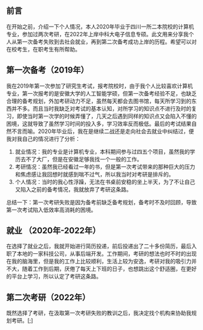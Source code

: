 ## 前言

在开始之前，介绍一下个人情况，本人2020年毕业于四川一所二本院校的计算机专业，参加过两次考研，在2022年上岸中科大电子信息专硕。此文用来分享我个人从第一次备考失败到去社会就业，再到第二次备考成功上岸的历程。希望可以对在校考生，在职考生有所帮助。

## 第一次备考（2019年）

我在2019年第一次参加了研究生考试，报考院校时，由于我个人比较喜欢计算机专业，第一次报考的是安徽大学的人工智能学硕，但第一次备考经验不足，也缺乏合理的备考规划，外加考研动力不足，虽然每天都会去图书馆，每天所学习到的东西并不多。而且当时我缺乏对考试的基本认知，对所学习的知识点不进行及时的复习，即使当时第一次学的时候弄懂了，几天之后遇到同样的知识点又会陷入不懂的困境，这就导致了虽然学习时间的投入多，学习效率反而极低。最后的考试结果自然不言而喻。2020年毕业后，我在是继续二战还是走向社会去就业中纠结过，便我对我自己的情况进行了分析：

1. 就业情况：我的专业是计算机专业，本科期间参与过四五个项目，虽然我的学历去不了大厂，但是在安徽足够我找一个一般的工作。
2. 考研情况：虽然我已经看过一年的书，但是第一次考试带来的那种巨大的压力和焦虑感让我回想时就感到喘不过气，所以我当时对考研是排斥的。
3. 个人情况：当时的我心性浮躁，无法在书桌前安稳的坐上半天，为了不让自己又陷入之前的备考情况，我就放弃了考研这条路。

总结一下：第一次考研失败是因为备考前缺乏备考规划，备考时不及时回顾，导致第一次考试陷入低效率高消耗的困境。

## 就业 （2020年-2022年）

在选择了就业之后，我就开始进行简历投递，前后投递出了二十多份简历，最后入职了本地的一家科技公司，从事后端开发。工作期间，考研的想法也时不时的出现在我的脑海里，但是我的工作上比较顺利，生活上较为安逸，考研对我的吸引力并不大，随着工作到后期，厌倦了每天上下班的日子，也想跳出这个舒适圈，在更好的平台上学习，所以认定了考研这条路。


## 第二次考研（2022年）
既然选择了考研，在汲取第一次考研失败的教训之后，我决定找个机构来协助我规划考研。[;]